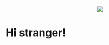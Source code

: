 <div id="header" align="center" width="50%">
  <img src="https://media.giphy.com/media/f6hnhHkks8bk4jwjh3/giphy.gif">
</div>
<h1>Hi stranger!</h1>
<div id="badges">
  <img src="https://komarev.com/ghpvc/?username=parduckids&style=flat-square&color=red" alt=""/>
</div>


